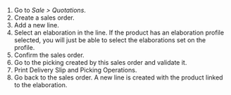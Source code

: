 1.  Go to *Sale \> Quotations*.
2.  Create a sales order.
3.  Add a new line.
4.  Select an elaboration in the line. If the product has an elaboration
    profile selected, you will just be able to select the elaborations set
    on the profile.
5.  Confirm the sales order.
6.  Go to the picking created by this sales order and validate it.
7.  Print Delivery Slip and Picking Operations.
8.  Go back to the sales order. A new line is created with the product
    linked to the elaboration.
